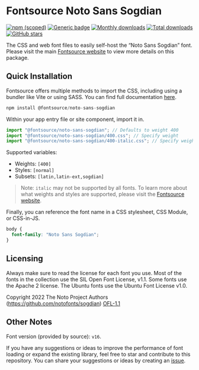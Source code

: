 # Fontsource Noto Sans Sogdian

[![npm (scoped)](https://img.shields.io/npm/v/@fontsource/noto-sans-sogdian?color=brightgreen)](https://www.npmjs.com/package/@fontsource/noto-sans-sogdian) [![Generic badge](https://img.shields.io/badge/fontsource-passing-brightgreen)](https://github.com/fontsource/fontsource) [![Monthly downloads](https://badgen.net/npm/dm/@fontsource/noto-sans-sogdian)](https://github.com/fontsource/fontsource) [![Total downloads](https://badgen.net/npm/dt/@fontsource/noto-sans-sogdian)](https://github.com/fontsource/fontsource) [![GitHub stars](https://img.shields.io/github/stars/fontsource/fontsource.svg?style=social&label=Star)](https://github.com/fontsource/fontsource/stargazers)

The CSS and web font files to easily self-host the “Noto Sans Sogdian” font. Please visit the main [Fontsource website](https://fontsource.org/fonts/noto-sans-sogdian) to view more details on this package.

## Quick Installation

Fontsource offers multiple methods to import the CSS, including using a bundler like Vite or using SASS. You can find full documentation [here](https://fontsource.org/docs/getting-started/introduction).

```javascript
npm install @fontsource/noto-sans-sogdian
```

Within your app entry file or site component, import it in.

```javascript
import "@fontsource/noto-sans-sogdian"; // Defaults to weight 400
import "@fontsource/noto-sans-sogdian/400.css"; // Specify weight
import "@fontsource/noto-sans-sogdian/400-italic.css"; // Specify weight and style
```

Supported variables:
- Weights: `[400]`
- Styles: `[normal]`
- Subsets: `[latin,latin-ext,sogdian]`

> Note: `italic` may not be supported by all fonts. To learn more about what weights and styles are supported, please visit the [Fontsource website](https://fontsource.org/fonts/noto-sans-sogdian).

Finally, you can reference the font name in a CSS stylesheet, CSS Module, or CSS-in-JS.

```css
body {
  font-family: "Noto Sans Sogdian";
}
```

## Licensing
Always make sure to read the license for each font you use. Most of the fonts in the collection use the SIL Open Font License, v1.1. Some fonts use the Apache 2 license. The Ubuntu fonts use the Ubuntu Font License v1.0.

Copyright 2022 The Noto Project Authors (https://github.com/notofonts/sogdian)
[OFL-1.1](http://scripts.sil.org/OFL)

## Other Notes
Font version (provided by source): `v16`.

If you have any suggestions or ideas to improve the performance of font loading or expand the existing library, feel free to star and contribute to this repository. You can share your suggestions or ideas by creating an [issue](https://github.com/fontsource/fontsource/issues).